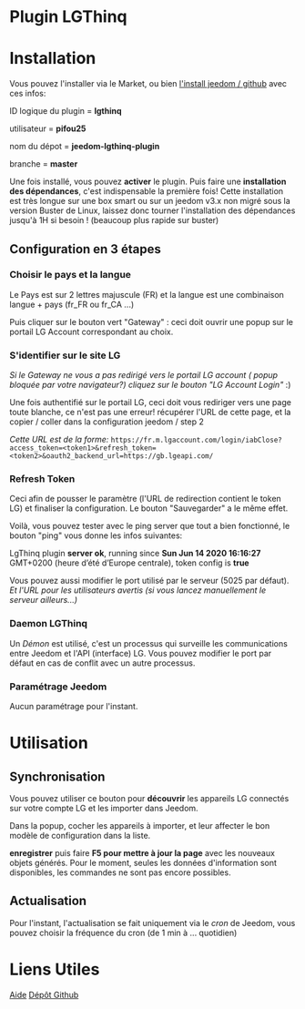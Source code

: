 # Plugin LGThinq

# Installation

Vous pouvez l'installer via le Market, ou bien [l'install jeedom / github](https://github.com/NextDom/NextDom/wiki/Comment-faut-il-configurer-la-source-github-pour-Jeedom-%3F) avec ces infos:

ID logique du plugin = **lgthinq**

utilisateur = **pifou25**

nom du dépot = **jeedom-lgthinq-plugin**

branche = **master**

Une fois installé, vous pouvez **activer** le plugin. Puis faire une **installation des dépendances**, c'est indispensable la première fois! Cette installation est très longue sur une box smart ou sur un jeedom v3.x non migré sous la version Buster de Linux, laissez donc tourner l'installation des dépendances jusqu'à 1H si besoin ! (beaucoup plus rapide sur buster)

## Configuration en 3 étapes

### Choisir le pays et la langue

Le Pays est sur 2 lettres majuscule (FR) et la langue est une combinaison langue + pays (fr_FR ou fr_CA ...)

Puis cliquer sur le bouton vert "Gateway" : ceci doit ouvrir une popup sur le portail LG Account correspondant au choix.

### S'identifier sur le site LG

_Si le Gateway ne vous a pas redirigé vers le portail LG account ( popup bloquée par votre navigateur?) cliquez sur le bouton "LG Account Login"_ :) 

Une fois authentifié sur le portail LG, ceci doit vous rediriger vers une page toute blanche, ce n'est pas une erreur! récupérer l'URL de cette page, et la copier / coller dans la configuration jeedom / step 2

_Cette URL est de la forme:_ `https://fr.m.lgaccount.com/login/iabClose?access_token=<token1>&refresh_token=<token2>&oauth2_backend_url=https://gb.lgeapi.com/`

### Refresh Token

Ceci afin de pousser le paramètre (l'URL de redirection contient le token LG) et finaliser la configuration. Le bouton "Sauvegarder" a le même effet.

Voilà, vous pouvez tester avec le ping server que tout a bien fonctionné, le bouton "ping" vous donne les infos suivantes:

LgThinq plugin **server ok**, running since **Sun Jun 14 2020 16:16:27** GMT+0200 (heure d’été d’Europe centrale), token config is **true**

Vous pouvez aussi modifier le port utilisé par le serveur (5025 par défaut). _Et l'URL pour les utilisateurs avertis (si vous lancez manuellement le serveur ailleurs...)_

### Daemon LGThinq

Un _Démon_ est utilisé, c'est un processus qui surveille les communications entre Jeedom et l'API (interface) LG. Vous pouvez modifier le port par défaut en cas de conflit avec un autre processus.

### Paramétrage Jeedom

Aucun paramétrage pour l'instant.

# Utilisation

## Synchronisation

Vous pouvez utiliser ce bouton pour **découvrir** les appareils LG connectés sur votre compte LG et les importer dans Jeedom.

Dans la popup, cocher les appareils à importer, et leur affecter le bon modèle de configuration dans la liste.

**enregistrer** puis faire **F5 pour mettre à jour la page** avec les nouveaux objets générés. Pour le moment, seules les données d'information sont disponibles, les commandes ne sont pas encore possibles.

## Actualisation

Pour l'instant, l'actualisation se fait uniquement via le _cron_ de Jeedom, vous pouvez choisir la fréquence du cron (de 1 min à ... quotidien)

# Liens Utiles

[Aide](https://pifou25.github.io/jeedom-lgthinq-plugin/fr_FR/)
[Dépôt Github](https://github.com/pifou25/jeedom-lgthinq-plugin)
